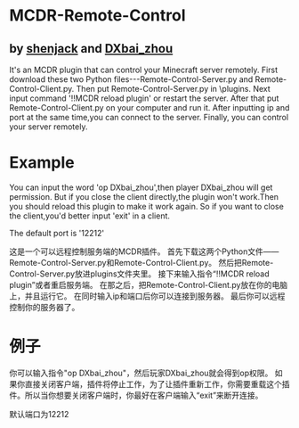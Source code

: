 
# MCDR-Remote-Control
## by [shenjack](https://github.com/shenjackyuanjie) and [DXbai_zhou](https://github.com/DXbai-zhou)

It's an MCDR plugin that can control your Minecraft server remotely.
First download these two Python files---Remote-Control-Server.py and Remote-Control-Client.py.
Then put Remote-Control-Server.py in \plugins.
Next input command '!!MCDR reload plugin' or restart the server.
After that put Remote-Control-Client.py on your computer and run it.
After inputting ip and port at the same time,you can connect to the server.
Finally, you can control your server remotely.

# Example
You can input the word 'op DXbai_zhou',then player DXbai_zhou will get permission.
But if you close the client directly,the plugin won't work.Then you should reload this plugin to make it work again.
So if you want to close the client,you'd better input 'exit' in a client.

The default port is '12212'

这是一个可以远程控制服务端的MCDR插件。
首先下载这两个Python文件——Remote-Control-Server.py和Remote-Control-Client.py。
然后把Remote-Control-Server.py放进plugins文件夹里。
接下来输入指令“!!MCDR reload plugin”或者重启服务端。
在那之后，把Remote-Control-Client.py放在你的电脑上，并且运行它。
在同时输入ip和端口后你可以连接到服务器。
最后你可以远程控制你的服务器了。

# 例子
你可以输入指令"op DXbai_zhou"，然后玩家DXbai_zhou就会得到op权限。
如果你直接关闭客户端，插件将停止工作，为了让插件重新工作，你需要重载这个插件。所以当你想要关闭客户端时，你最好在客户端输入“exit”来断开连接。

默认端口为12212
